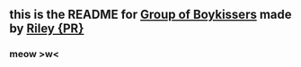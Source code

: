## this is the README for [Group of Boykissers](https://github.com/Group-of-Boykissers) made by [Riley {PR}](https://github.com/Riley-VM)


### meow >w<
